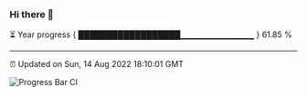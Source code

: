 ### Hi there 👋

⏳ Year progress { ██████████████████▁▁▁▁▁▁▁▁▁▁▁▁ } 61.85 %

---

⏰ Updated on Sun, 14 Aug 2022 18:10:01 GMT

![Progress Bar CI](https://github.com/Shyam-Makwana/GitHub-Actions-Demo/workflows/Progress%20Bar%20CI/badge.svg)
